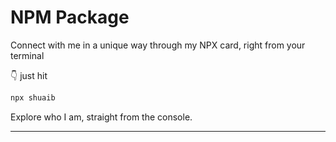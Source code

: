# NPM Package

Connect with me in a unique way through my NPX card, right from your terminal

👇 just hit

```bash
npx shuaib
```

Explore who I am, straight from the console.

---
